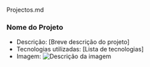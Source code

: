 Projectos.md

### Nome do Projeto

- Descrição: [Breve descrição do projeto]
- Tecnologias utilizadas: [Lista de tecnologias]
- Imagem: ![Descrição da imagem](URL-da-imagem)
